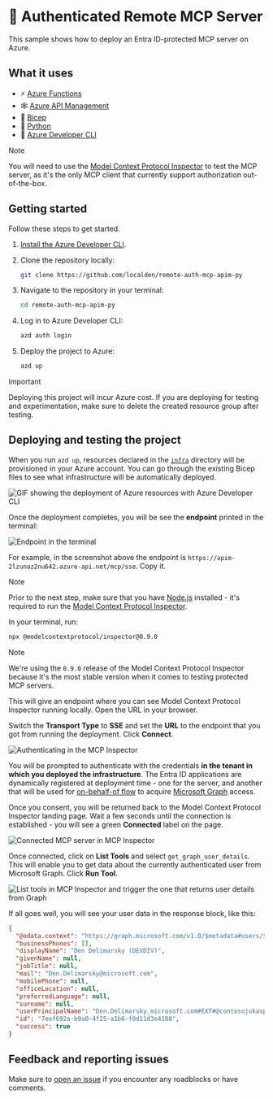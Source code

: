# 🤫 Authenticated Remote MCP Server

This sample shows how to deploy an Entra ID-protected MCP server on Azure.

## What it uses

- ⚡ [Azure Functions](https://learn.microsoft.com/azure/azure-functions/functions-overview)
- 🕸️ [Azure API Management](https://learn.microsoft.com/azure/api-management/api-management-key-concepts)
- 💪 [Bicep](https://learn.microsoft.com/azure/azure-resource-manager/bicep/)
- 🐍 [Python](https://www.python.org/)
- 🚀 [Azure Developer CLI](https://learn.microsoft.com/azure/developer/azure-developer-cli/install-azd?tabs=winget-windows%2Cbrew-mac%2Cscript-linux&pivots=os-windows)

>[!NOTE]
>You will need to use the [Model Context Protocol Inspector](https://modelcontextprotocol.io/docs/tools/inspector) to test the MCP server, as it's the only MCP client that currently support authorization out-of-the-box.

## Getting started

Follow these steps to get started.

1. [Install the Azure Developer CLI](https://learn.microsoft.com/azure/developer/azure-developer-cli/install-azd).

2. Clone the repository locally:

    ```bash
    git clone https://github.com/localden/remote-auth-mcp-apim-py
    ```

3. Navigate to the repository in your terminal:

    ```bash
    cd remote-auth-mcp-apim-py
    ```

4. Log in to Azure Developer CLI:

    ```bash
    azd auth login
    ```

5. Deploy the project to Azure:

    ```bash
    azd up
    ```

>[!IMPORTANT]
>Deploying this project will incur Azure cost. If you are deploying for testing and experimentation, make sure to delete the created resource group after testing.

## Deploying and testing the project

When you run `azd up`, resources declared in the [`infra`](https://github.com/localden/remote-auth-mcp-apim-py/tree/main/infra) directory will be provisioned in your Azure account. You can go through the existing Bicep files to see what infrastructure will be automatically deployed.

![GIF showing the deployment of Azure resources with Azure Developer CLI](./media/deploy-azd.gif)

Once the deployment completes, you will be see the **endpoint** printed in the terminal:

![Endpoint in the terminal](./media/completed-deploy.png)

For example, in the screenshot above the endpoint is `https://apim-2lzunaz2nu642.azure-api.net/mcp/sse`. Copy it.

>[!NOTE]
>Prior to the next step, make sure that you have [Node.js](https://nodejs.org/en) installed - it's required to run the [Model Context Protocol Inspector](https://modelcontextprotocol.io/docs/tools/inspector).

In your terminal, run:

```bash
npx @modelcontextprotocol/inspector@0.9.0
```

>[!NOTE]
>We're using the `0.9.0` release of the Model Context Protocol Inspector because it's the most stable version when it comes to testing protected MCP servers.

This will give an endpoint where you can see Model Context Protocol Inspector running locally. Open the URL in your browser.

Switch the **Transport Type** to **SSE** and set the **URL** to the endpoint that you got from running the deployment. Click **Connect**.

![Authenticating in the MCP Inspector](./media/mcp-auth.gif)

You will be prompted to authenticate with the credentials **in the tenant in which you deployed the infrastructure**. The Entra ID applications are dynamically registered at deployment time - one for the server, and another that will be used for [on-behalf-of flow](https://learn.microsoft.com/entra/identity-platform/v2-oauth2-on-behalf-of-flow) to acquire [Microsoft Graph](https://learn.microsoft.com/graph/use-the-api) access.

Once you consent, you will be returned back to the Model Context Protocol Inspector landing page. Wait a few seconds until the connection is established - you will see a green **Connected** label on the page.

![Connected MCP server in MCP Inspector](./media/connected-mcp-server.png)

Once connected, click on **List Tools** and select `get_graph_user_details`. This will enable you to get data about the currently authenticated user from Microsoft Graph. Click **Run Tool**.

![List tools in MCP Inspector and trigger the one that returns user details from Graph](./media/list-tools.gif)

If all goes well, you will see your user data in the response block, like this:

```json
{
  "@odata.context": "https://graph.microsoft.com/v1.0/$metadata#users/$entity",
  "businessPhones": [],
  "displayName": "Den Delimarsky (DEVDIV)",
  "givenName": null,
  "jobTitle": null,
  "mail": "Den.Delimarsky@microsoft.com",
  "mobilePhone": null,
  "officeLocation": null,
  "preferredLanguage": null,
  "surname": null,
  "userPrincipalName": "Den.Delimarsky_microsoft.com#EXT#@contosojukasper.onmicrosoft.com",
  "id": "7eef692a-b9a0-4f25-a1b6-f0d11d3e4180",
  "success": true
}
```

## Feedback and reporting issues

Make sure to [open an issue](https://github.com/localden/remote-auth-mcp-apim-py/issues) if you encounter any roadblocks or have comments.